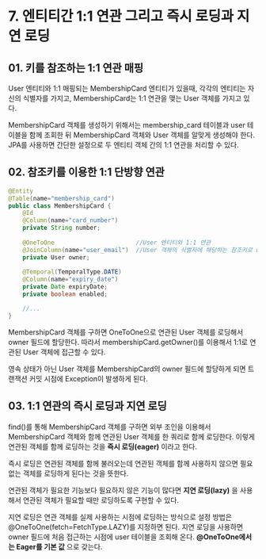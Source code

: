 # 7. 엔티티간 1:1 연관 그리고 즉시 로딩과 지연 로딩
## 01. 키를 참조하는 1:1 연관 매핑
User 엔티티와 1:1 매핑되는 MembershipCard 엔티티가 있을때, 각각의 엔티티는 자신의 식별자를 가지고, MembershipCard는 1:1 연관을 맺는 User 객체를 가지고 있다.

MembershipCard 객체를 생성하기 위해서는 membership_card 테이블과 user 테이블을 함께 조회한 뒤 MembershipCard 객체와 User 객체를 알맞게 생성해야 한다. JPA를 사용하면 간단한 설정으로 두 엔티티 객체 간의 1:1 연관을 처리할 수 있다.

## 02. 참조키를 이용한 1:1 단방향 연관
```java
@Entity
@Table(name="membership_card")
public class MembershipCard {
    @Id
    @Column(name="card_number")
    private String number;
    
    @OneToOne                       //User 엔티티와 1:1 연관
    @JoinColumn(name="user_email")  //User 객체의 식별자에 해당하는 참조키로 user_email을 지정
    private User owner;
    
    @Temporal(TemporalType.DATE)
    @Column(name="expiry_date")
    private Date expiryDate;
    private boolean enabled;

    //...
}
```

MembershipCard 객체를 구하면 OneToOne으로 연관된 User 객체를 로딩해서 owner 필드에 할당한다. 따라서 membershipCard.getOwner()를 이용해서 1:1로 연관된 User 객체에 접근할 수 있다.

영속 상태가 아닌 User 객체를 MembershipCard의 owner 필드에 할당하게 되면 트랜잭션 커밋 시점에 Exception이 발생하게 된다.

## 03. 1:1 연관의 즉시 로딩과 지연 로딩
find()를 통해 MembershipCard 객체를 구하면 외부 조인을 이용해서 MembershipCard 객체와 함께 연관된 User 객체를 한 쿼리로 함께 로딩한다. 이렇게 연관된 객체를 함께 로딩하는 것을 __즉시 로딩(eager)__ 이라고 한다.

즉시 로딩은 연관된 객체를 함께 불러오는데 연관된 객체를 함께 사용하지 않으면 필요 없는 객체를 로딩하게 된다는 것을 뜻한다.

연관된 객체가 필요한 기능보다 필요하지 않은 기능이 많다면 __지연 로딩(lazy)__ 을 사용해서 연관된 객체가 필요할 때만 로딩하도록 구현할 수 있다.

지연 로딩은 연관 객체를 실제 사용하는 시점에 로딩하는 방식으로 설정 방법은 @OneToOne(fetch=FetchType.LAZY)를 지정하면 된다.  지연 로딩을 사용하면 owner 필드에 처음 접근하는 시점에 user 테이블을 조회해 온다. __@OneToOne에서는 Eager를 기본 값__ 으로 갖는다.